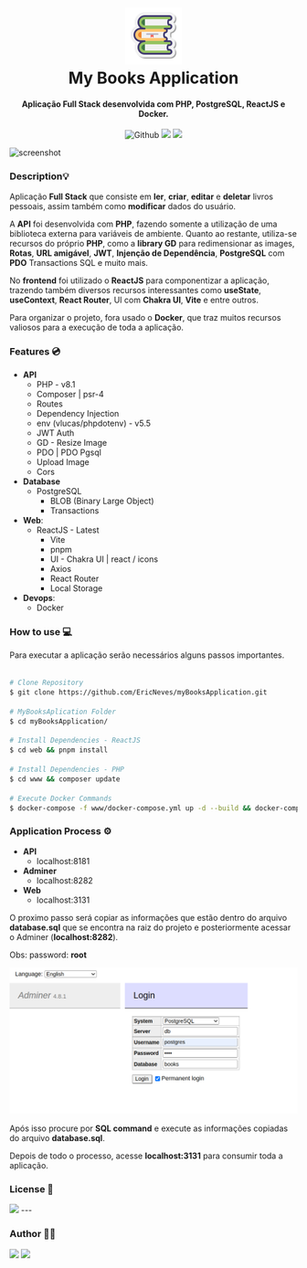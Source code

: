 <h1 align="center">
  <br />
  <img src="./github/icon.png">
  <br />
  My Books Application
  <br />
</h1>

<h4 align="center">
  Aplicação Full Stack desenvolvida com PHP, PostgreSQL, ReactJS e Docker.
</h4> 

<p align="center">
  <img src="https://img.shields.io/github/last-commit/EricNeves/myBooksApplication?style=flat-square&logo=github" alt="Github">
  <img src="https://img.shields.io/github/languages/top/EricNeves/myBooksApplication?style=flat-square&logo=npm">
  <img src="https://img.shields.io/github/license/EricNeves/myBooksApplication?style=flat-square&logo=github&color=red">
</p>

![screenshot](github/mybookapp.gif)

### Description💡
Aplicação <b>Full Stack</b> que consiste em <b>ler</b>, <b>criar</b>, <b>editar</b> e <b>deletar</b> livros pessoais, assim também como <b>modificar</b> dados do usuário.

A <b>API</b> foi desenvolvida com <b>PHP</b>, fazendo somente a utilização de uma biblioteca externa para variáveis de ambiente. Quanto ao restante, utiliza-se recursos do próprio <b>PHP</b>, como a <b>library GD</b> para redimensionar as images, <b>Rotas</b>, <b>URL amigável</b>, <b>JWT</b>, <b>Injenção de Dependência</b>, <b>PostgreSQL</b> com <b>PDO</b> Transactions SQL e muito mais.

No <b>frontend</b> foi utilizado o <b>ReactJS</b> para componentizar a aplicação, trazendo também diversos recursos interessantes como <b>useState</b>, <b>useContext</b>, <b>React Router</b>, UI com <b>Chakra UI</b>, <b>Vite</b> e entre outros.

Para organizar o projeto, fora usado o <b>Docker</b>, que traz muitos recursos valiosos para a execução de toda a aplicação.

### Features 💿

* <b>API</b>
  - PHP - v8.1
   - Composer | psr-4
   - Routes
   - Dependency Injection
   - env (vlucas/phpdotenv) - v5.5
   - JWT Auth
   - GD - Resize Image
   - PDO | PDO Pgsql 
   - Upload Image
   - Cors
* <b>Database</b>
  - PostgreSQL
     - BLOB (Binary Large Object)
     - Transactions
* <b>Web</b>:
    - ReactJS - Latest
      - Vite
      - pnpm
      - UI - Chakra UI | react / icons
      - Axios
      - React Router
      - Local Storage
* <b>Devops</b>:
  - Docker

### How to use 💻

Para executar a aplicação serão necessários alguns passos importantes.


```sh

# Clone Repository
$ git clone https://github.com/EricNeves/myBooksApplication.git

# MyBooksAplication Folder
$ cd myBooksApplication/

# Install Dependencies - ReactJS
$ cd web && pnpm install

# Install Dependencies - PHP
$ cd www && composer update

# Execute Docker Commands
$ docker-compose -f www/docker-compose.yml up -d --build && docker-compose -f web/docker-compose.yml up -d --build

```

### Application Process ⚙️

* <b>API</b>
  - localhost:8181
* <b>Adminer</b>
  - localhost:8282
* <b>Web</b>
  - localhost:3131

O proximo passo será copiar as informações que estão dentro do arquivo <b>database.sql</b> que se encontra na raiz do projeto e posteriormente acessar o Adminer (<b>localhost:8282</b>). 

Obs: password: <b>root</b>

![Adminer](github/adminer.png)

Após isso procure por <b>SQL command</b> e execute as informações copiadas do arquivo <b>database.sql</b>.

Depois de todo o processo, acesse <b>localhost:3131</b> para consumir toda a aplicação.

### License 📃

<img src="https://img.shields.io/github/license/EricNeves/myBooksApplication?style=flat-square&logo=github&color=red">
---

### Author 🧑‍💻
<a href="https://www.instagram.com/ericneves_dev/"><img src="https://img.shields.io/badge/Instagram-E4405F?style=for-the-badge&logo=instagram&logoColor=white"></a> <a href="https://linkedin.com/in/ericnevesrr"> <img src="https://img.shields.io/badge/LinkedIn-0077B5?style=for-the-badge&logo=linkedin&logoColor=white"></a>
